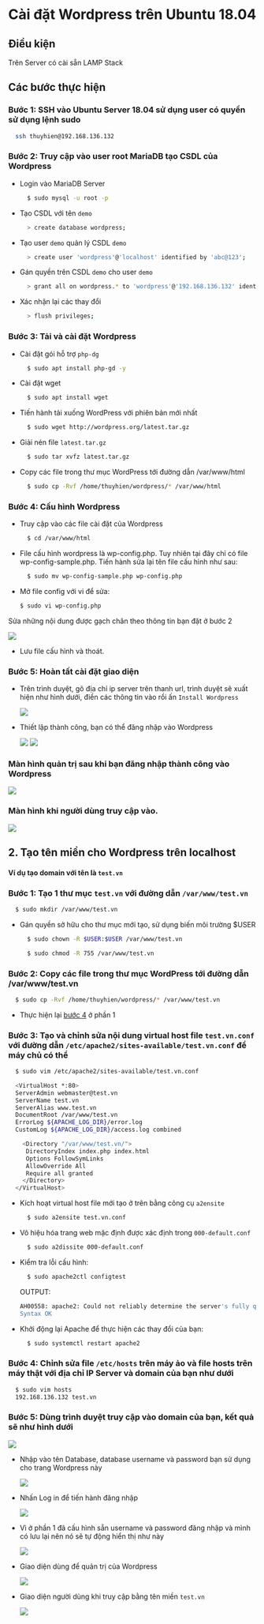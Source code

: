 # Cài đặt Wordpress trên Ubuntu 18.04

## Điều kiện
Trên Server có cài sẵn LAMP Stack  

## Các bước thực hiện  

### Bước 1: SSH vào Ubuntu Server 18.04 sử dụng user có quyền sử dụng lệnh sudo  

  ```sh
    ssh thuyhien@192.168.136.132
  ```

### Bước 2: Truy cập vào user root MariaDB tạo CSDL của Wordpress

  - Login vào MariaDB Server  
   
    ```sh
      $ sudo mysql -u root -p
    ```
  
  - Tạo CSDL với tên `demo`  

    ```sh
      > create database wordpress;
    ```
  
  - Tạo user `demo` quản lý CSDL `demo`

    ```sh
      > create user 'wordpress'@'localhost' identified by 'abc@123';
    ```

  - Gán quyền trên CSDL `demo` cho user `demo`

    ```sh
      > grant all on wordpress.* to 'wordpress'@'192.168.136.132' identified by 'abc@123';
    ```

  - Xác nhận lại các thay đổi  

    ```sh
      > flush privileges;
    ```

### Bước 3: Tải và cài đặt Wordpress  

  - Cài đặt gói hỗ trợ `php-dg`

    ```sh
      $ sudo apt install php-gd -y
    ```  

  - Cài đặt wget

    ```sh
      $ sudo apt install wget
    ```  

  - Tiến hành tải xuống WordPress với phiên bản mới nhất

    ```sh
      $ sudo wget http://wordpress.org/latest.tar.gz
    ```  

  - Giải nén file `latest.tar.gz`

    ```sh
      $ sudo tar xvfz latest.tar.gz
    ```

  - Copy các file trong thư mục WordPress tới đường dẫn /var/www/html  

    ```sh
      $ sudo cp -Rvf /home/thuyhien/wordpress/* /var/www/html
    ```
<a name="1.4"></a>

### Bước 4: Cấu hình Wordpress

  - Truy cập vào các file cài đặt của Wordpress

    ```sh
      $ cd /var/www/html
    ```  

  - File cấu hình wordpress là wp-config.php. Tuy nhiên tại đây chỉ có file wp-config-sample.php. Tiến hành sửa lại tên file cấu hình như sau:

    ```sh
      $ sudo mv wp-config-sample.php wp-config.php
    ```  

  - Mở file config với vi để sửa:

    ```sh
    $ sudo vi wp-config.php
    ```  

  Sửa những nội dung được gạch chân theo thông tin bạn đặt ở bước 2  

  <img src ="../../images/Ubuntu184/wordpress/image1.png">
      
  - Lưu file cấu hình và thoát.
  
### Bước 5: Hoàn tất cài đặt giao diện

  - Trên trình duyệt, gõ địa chỉ ip server trên thanh url, trình duyệt sẽ xuất hiện như hình dưới, điền các thông tin vào rồi ấn `Install Wordpress` 

    <img src ="../../images/Ubuntu184/wordpress/image2.png">  

  - Thiết lập thành công, bạn có thể đăng nhập vào Wordpress  

    <img src ="../../images/Ubuntu184/wordpress/image3.png">  

    <img src ="../../images/Ubuntu184/wordpress/image4.png"> 

### Màn hình quản trị sau khi bạn đăng nhập thành công vào Wordpress  

  <img src ="../../images/Ubuntu184/wordpress/image5.png"> 

### Màn hình khi người dùng truy cập vào.    

  <img src ="../../images/Ubuntu184/wordpress/img6.png">

## 2. Tạo tên miền cho Wordpress trên localhost  

#### Ví dụ tạo domain với tên là `test.vn`  

### Bước 1: Tạo 1 thư mục `test.vn` với đường dẫn `/var/www/test.vn`  

  ```sh
    $ sudo mkdir /var/www/test.vn
  ```  

  - Gán quyền sở hữu cho thư mục mới tạo, sử dụng biến môi trường $USER  

    ```sh
      $ sudo chown -R $USER:$USER /var/www/test.vn
    ```

    ```sh
      $ sudo chmod -R 755 /var/www/test.vn 
    ``` 

### Bước 2: Copy các file trong thư mục WordPress tới đường dẫn /var/www/test.vn

  ```sh
    $ sudo cp -Rvf /home/thuyhien/wordpress/* /var/www/test.vn
  ``` 

  - Thực hiện lại [bước 4](1.4) ở phần 1  

### Bước 3: Tạo và chỉnh sửa nội dung virtual host file `test.vn.conf` với đường dẫn `/etc/apache2/sites-available/test.vn.conf` để máy chủ có thể 

  ```sh
    $ sudo vim /etc/apache2/sites-available/test.vn.conf

    <VirtualHost *:80>
    ServerAdmin webmaster@test.vn
    ServerName test.vn
    ServerAlias www.test.vn
    DocumentRoot /var/www/test.vn
    ErrorLog ${APACHE_LOG_DIR}/error.log
    CustomLog ${APACHE_LOG_DIR}/access.log combined

      <Directory "/var/www/test.vn/">
       DirectoryIndex index.php index.html
       Options FollowSymLinks
       AllowOverride All
       Require all granted
      </Directory>
    </VirtualHost>
  ```

  - Kích hoạt virtual host file mới tạo ở trên bằng công cụ `a2ensite`  

    ```sh
      $ sudo a2ensite test.vn.conf
    ```  

  - Vô hiệu hóa trang web mặc định được xác định trong `000-default.conf`  

    ```sh
      $ sudo a2dissite 000-default.conf
    ```  

  - Kiểm tra lỗi cấu hình:  

    ```sh
      $ sudo apache2ctl configtest
    ```  

    OUTPUT:  

    ```sh
    AH00558: apache2: Could not reliably determine the server's fully qualified domain name, using 127.0.1.1. Set the 'ServerName' directive globally to suppress this message
    Syntax OK
    ```  

  - Khởi động lại Apache để thực hiện các thay đổi của bạn:  

    ```sh
      $ sudo systemctl restart apache2
    ```  

### Bước 4: Chỉnh sửa file `/etc/hosts` trên máy ảo và file hosts trên máy thật với địa chỉ IP Server và domain của bạn như dưới    

  ```sh
    $ sudo vim hosts
    192.168.136.132 test.vn
  ```    

### Bước 5: Dùng trình duyệt truy cập vào domain của bạn, kết quả sẽ như hình dưới 
 
  <img src ="../../images/Ubuntu184/wordpress/img1.png">

- Nhập vào tên Database, database username và password bạn sử dụng cho trang Wordpress này

  <img src ="../../images/Ubuntu184/wordpress/img2.png">

- Nhấn Log in để tiến hành đăng nhập

  <img src ="../../images/Ubuntu184/wordpress/img3.png">  

- Vì ở phần 1 đã cấu hình sẵn username và password đăng nhập và mình có lưu lại nên nó sẽ tự động hiển thị như này  

  <img src ="../../images/Ubuntu184/wordpress/img4.png">

- Giao diện dùng để quản trị của Wordpress  

  <img src ="../../images/Ubuntu184/wordpress/img5.png">

- Giao diện người dùng khi truy cập bằng tên miền `test.vn`   

  <img src ="../../images/Ubuntu184/wordpress/img6.png">